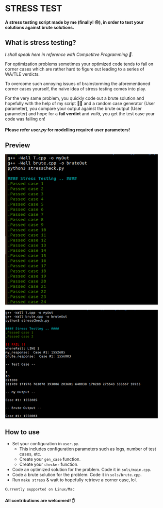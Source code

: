 # STRESS TEST
#### A stress testing script made by me (finally! :confounded:), in order to test your solutions against brute solutions.

## What is stress testing?
*I shall speak here in reference with Competitve Programming :bow:.*

For optimization problems sometimes your optimized code tends to fail on corner cases which are rather hard to figure out leading to a series of WA/TLE verdicts.

To overcome such annoying issues of brainstorming the aforementioned corner cases yourself, the naive idea of stress testing comes into play.

For the very same problem, you quickly code out a brute solution and hopefully with the help of my script :ok_man: and a random case generator (User parameter), you compare your output against the brute output (User parameter) and hope for a **fail verdict** and *voilà*, you get the test case your code was failing on!

#### Please refer *user.py* for modelling required user parameters!

## Preview

![OK verdicts](img/1.png)

![Fail verdicts](img/2.png)

## How to use
* Set your configuration in `user.py`.
    * This includes configuration parameters such as logs, number of test cases, etc.
    * Create your `gen_case` function.
    * Create your `checker` function.
* Code an optimized solution for the problem. Code it in `sols/main.cpp`.
* Code a brute solution for the problem. Code it in `sols/brute.cpp`.
* Run `make stress` & wait to hopefully retrieve a corner case, lol.

```
Currently supported on Linux/Mac
```

#### All contributions are welcomed! :hand:

